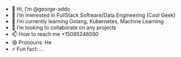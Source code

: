 - 👋 Hi, I’m @george-addo
- 👀 I’m interested in FullStack Software/Data Engineering (Cool Geek)
- 🌱 I’m currently learning Golang, Kubernetes, Machine Learning
- 💞️ I’m looking to collaborate on any projects
- 📫 How to reach me +15085246590
- 😄 Pronouns:  He
- ⚡ Fun fact: ...

<!---
george-addo/george-addo is a ✨ special ✨ repository because its `README.md` (this file) appears on your GitHub profile.
You can click the Preview link to take a look at your changes.
--->
